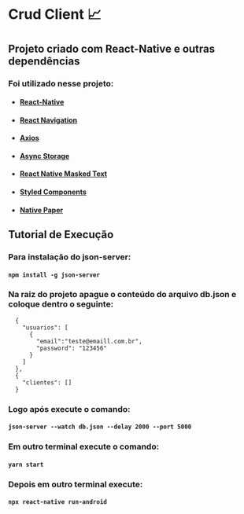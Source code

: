 # Crud Client :chart_with_upwards_trend:

## Projeto criado com React-Native e outras dependências

### Foi utilizado nesse projeto:

* #### [React-Native](https://reactnative.dev/)

* #### [React Navigation](https://reactnavigation.org/)

* #### [Axios](https://github.com/axios/axios)

* #### [Async Storage](https://github.com/react-native-async-storage/async-storage)

* #### [React Native Masked Text](https://github.com/benhurott/react-native-masked-text)

* #### [Styled Components](https://styled-components.com/)

* #### [Native Paper](https://callstack.github.io/react-native-paper/)



## Tutorial de Execução

### Para instalação do json-server:

#### `npm install -g json-server`


### Na raiz do projeto apague o conteúdo do arquivo db.json e coloque dentro o seguinte:

```
  {
    "usuarios": [
      {
        "email":"teste@emaill.com.br",
        "password": "123456"
      }
    ]
  },
  {
    "clientes": []
  }
```


### Logo após execute o comando:

#### `json-server --watch db.json --delay 2000 --port 5000`


### Em outro terminal execute o comando:

#### `yarn start`


### Depois em outro terminal execute:

#### `npx react-native run-android`
